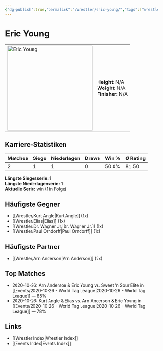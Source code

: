 ```yaml
---
{"dg-publish":true,"permalink":"/wrestler/eric-young/","tags":["wrestler"],"noteIcon":"","created":"2025-08-11T09:33:18.693+02:00"}
---
```



# Eric Young

<table>
<tr>
<td><img src="Eric Young.png" width="280" alt="Eric Young"></td>
<td>
<b>Height:</b> N/A<br>
<b>Weight:</b> N/A<br>
<b>Finisher:</b> N/A<br>
</td>
</tr>
</table>

## Karriere-Statistiken

| Matches | Siege | Niederlagen | Draws | Win % | Ø Rating |
|---------|-------|-------------|-------|-------|-----------|
| 2 | 1 | 1 | 0 | 50.0% | 81.50 |

**Längste Siegesserie:** 1<br>**Längste Niederlagenserie:** 1<br>**Aktuelle Serie:** win (1 in Folge)


## Häufigste Gegner
- [[Wrestler/Kurt Angle\|Kurt Angle]] (1x)
- [[Wrestler/Elias\|Elias]] (1x)
- [[Wrestler/Dr. Wagner Jr.\|Dr. Wagner Jr.]] (1x)
- [[Wrestler/Paul Orndorff\|Paul Orndorff]] (1x)

## Häufigste Partner
- [[Wrestler/Arn Anderson\|Arn Anderson]] (2x)

## Top Matches
- 2020-10-26: Arn Anderson & Eric Young vs. Sweet 'n Sour Elite in [[Events/2020-10-26 - World Tag League\|2020-10-26 - World Tag League]] — 85%
- 2020-10-26: Kurt Angle & Elias vs. Arn Anderson & Eric Young in [[Events/2020-10-26 - World Tag League\|2020-10-26 - World Tag League]] — 78%

## Links
- [[Wrestler Index\|Wrestler Index]]
- [[Events Index\|Events Index]]

